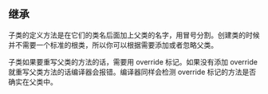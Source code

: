 

## 继承

子类的定义方法是在它们的类名后面加上父类的名字，用冒号分割。创建类的时候并不需要一个标准的根类，所以你可以根据需要添加或者忽略父类。

子类如果要重写父类的方法的话，需要用 override 标记。如果没有添加 override 就重写父类方法的话编译器会报错。编译器同样会检测 override 标记的方法是否确实在父类中。

